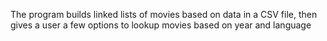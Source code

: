 The program builds linked lists of movies based on data in a CSV file, then gives a user a few options to lookup movies based on year and language
